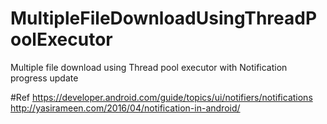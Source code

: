 # MultipleFileDownloadUsingThreadPoolExecutor
Multiple file download using Thread pool executor with Notification progress update

#Ref
https://developer.android.com/guide/topics/ui/notifiers/notifications
http://yasirameen.com/2016/04/notification-in-android/
